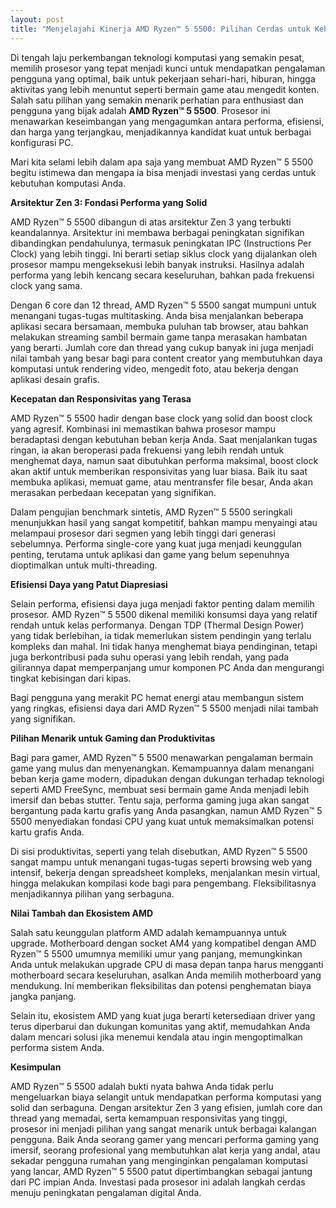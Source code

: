 ```yaml
---
layout: post
title: "Menjelajahi Kinerja AMD Ryzen™ 5 5500: Pilihan Cerdas untuk Kebutuhan Komputasi Anda"
---
```


Di tengah laju perkembangan teknologi komputasi yang semakin pesat, memilih prosesor yang tepat menjadi kunci untuk mendapatkan pengalaman pengguna yang optimal, baik untuk pekerjaan sehari-hari, hiburan, hingga aktivitas yang lebih menuntut seperti bermain game atau mengedit konten. Salah satu pilihan yang semakin menarik perhatian para enthusiast dan pengguna yang bijak adalah **AMD Ryzen™ 5 5500**. Prosesor ini menawarkan keseimbangan yang mengagumkan antara performa, efisiensi, dan harga yang terjangkau, menjadikannya kandidat kuat untuk berbagai konfigurasi PC.

Mari kita selami lebih dalam apa saja yang membuat AMD Ryzen™ 5 5500 begitu istimewa dan mengapa ia bisa menjadi investasi yang cerdas untuk kebutuhan komputasi Anda.

**Arsitektur Zen 3: Fondasi Performa yang Solid**

AMD Ryzen™ 5 5500 dibangun di atas arsitektur Zen 3 yang terbukti keandalannya. Arsitektur ini membawa berbagai peningkatan signifikan dibandingkan pendahulunya, termasuk peningkatan IPC (Instructions Per Clock) yang lebih tinggi. Ini berarti setiap siklus clock yang dijalankan oleh prosesor mampu mengeksekusi lebih banyak instruksi. Hasilnya adalah performa yang lebih kencang secara keseluruhan, bahkan pada frekuensi clock yang sama.

Dengan 6 core dan 12 thread, AMD Ryzen™ 5 5500 sangat mumpuni untuk menangani tugas-tugas multitasking. Anda bisa menjalankan beberapa aplikasi secara bersamaan, membuka puluhan tab browser, atau bahkan melakukan streaming sambil bermain game tanpa merasakan hambatan yang berarti. Jumlah core dan thread yang cukup banyak ini juga menjadi nilai tambah yang besar bagi para content creator yang membutuhkan daya komputasi untuk rendering video, mengedit foto, atau bekerja dengan aplikasi desain grafis.

**Kecepatan dan Responsivitas yang Terasa**

AMD Ryzen™ 5 5500 hadir dengan base clock yang solid dan boost clock yang agresif. Kombinasi ini memastikan bahwa prosesor mampu beradaptasi dengan kebutuhan beban kerja Anda. Saat menjalankan tugas ringan, ia akan beroperasi pada frekuensi yang lebih rendah untuk menghemat daya, namun saat dibutuhkan performa maksimal, boost clock akan aktif untuk memberikan responsivitas yang luar biasa. Baik itu saat membuka aplikasi, memuat game, atau mentransfer file besar, Anda akan merasakan perbedaan kecepatan yang signifikan.

Dalam pengujian benchmark sintetis, AMD Ryzen™ 5 5500 seringkali menunjukkan hasil yang sangat kompetitif, bahkan mampu menyaingi atau melampaui prosesor dari segmen yang lebih tinggi dari generasi sebelumnya. Performa single-core yang kuat juga menjadi keunggulan penting, terutama untuk aplikasi dan game yang belum sepenuhnya dioptimalkan untuk multi-threading.

**Efisiensi Daya yang Patut Diapresiasi**

Selain performa, efisiensi daya juga menjadi faktor penting dalam memilih prosesor. AMD Ryzen™ 5 5500 dikenal memiliki konsumsi daya yang relatif rendah untuk kelas performanya. Dengan TDP (Thermal Design Power) yang tidak berlebihan, ia tidak memerlukan sistem pendingin yang terlalu kompleks dan mahal. Ini tidak hanya menghemat biaya pendinginan, tetapi juga berkontribusi pada suhu operasi yang lebih rendah, yang pada gilirannya dapat memperpanjang umur komponen PC Anda dan mengurangi tingkat kebisingan dari kipas.

Bagi pengguna yang merakit PC hemat energi atau membangun sistem yang ringkas, efisiensi daya dari AMD Ryzen™ 5 5500 menjadi nilai tambah yang signifikan.

**Pilihan Menarik untuk Gaming dan Produktivitas**

Bagi para gamer, AMD Ryzen™ 5 5500 menawarkan pengalaman bermain game yang mulus dan menyenangkan. Kemampuannya dalam menangani beban kerja game modern, dipadukan dengan dukungan terhadap teknologi seperti AMD FreeSync, membuat sesi bermain game Anda menjadi lebih imersif dan bebas stutter. Tentu saja, performa gaming juga akan sangat bergantung pada kartu grafis yang Anda pasangkan, namun AMD Ryzen™ 5 5500 menyediakan fondasi CPU yang kuat untuk memaksimalkan potensi kartu grafis Anda.

Di sisi produktivitas, seperti yang telah disebutkan, AMD Ryzen™ 5 5500 sangat mampu untuk menangani tugas-tugas seperti browsing web yang intensif, bekerja dengan spreadsheet kompleks, menjalankan mesin virtual, hingga melakukan kompilasi kode bagi para pengembang. Fleksibilitasnya menjadikannya pilihan yang serbaguna.

**Nilai Tambah dan Ekosistem AMD**

Salah satu keunggulan platform AMD adalah kemampuannya untuk upgrade. Motherboard dengan socket AM4 yang kompatibel dengan AMD Ryzen™ 5 5500 umumnya memiliki umur yang panjang, memungkinkan Anda untuk melakukan upgrade CPU di masa depan tanpa harus mengganti motherboard secara keseluruhan, asalkan Anda memilih motherboard yang mendukung. Ini memberikan fleksibilitas dan potensi penghematan biaya jangka panjang.

Selain itu, ekosistem AMD yang kuat juga berarti ketersediaan driver yang terus diperbarui dan dukungan komunitas yang aktif, memudahkan Anda dalam mencari solusi jika menemui kendala atau ingin mengoptimalkan performa sistem Anda.

**Kesimpulan**

AMD Ryzen™ 5 5500 adalah bukti nyata bahwa Anda tidak perlu mengeluarkan biaya selangit untuk mendapatkan performa komputasi yang solid dan serbaguna. Dengan arsitektur Zen 3 yang efisien, jumlah core dan thread yang memadai, serta kemampuan responsivitas yang tinggi, prosesor ini menjadi pilihan yang sangat menarik untuk berbagai kalangan pengguna. Baik Anda seorang gamer yang mencari performa gaming yang imersif, seorang profesional yang membutuhkan alat kerja yang andal, atau sekadar pengguna rumahan yang menginginkan pengalaman komputasi yang lancar, AMD Ryzen™ 5 5500 patut dipertimbangkan sebagai jantung dari PC impian Anda. Investasi pada prosesor ini adalah langkah cerdas menuju peningkatan pengalaman digital Anda.
